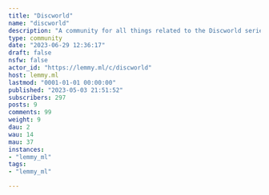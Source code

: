 ```yaml
---
title: "Discworld" 
name: "discworld"
description: "A community for all things related to the Discworld series of books by Sir Terry Pratchett. "
type: community
date: "2023-06-29 12:36:17"
draft: false
nsfw: false
actor_id: "https://lemmy.ml/c/discworld"
host: lemmy.ml
lastmod: "0001-01-01 00:00:00"
published: "2023-05-03 21:51:52"
subscribers: 297
posts: 9
comments: 99
weight: 9
dau: 2
wau: 14
mau: 37
instances:
- "lemmy_ml"
tags: 
- "lemmy_ml"

---
```

